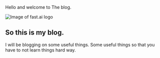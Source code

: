 Hello and welcome to The blog.

![Image of fast.ai logo](images/Flammarion.png)

## So this is my blog.
I will be blogging on some useful things.
Some useful things so that you have to not learn things hard way.
